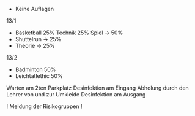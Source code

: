 - Keine Auflagen

13/1
- Basketball 25% Technik 25% Spiel -> 50%
- Shuttelrun -> 25%
- Theorie -> 25%

13/2
- Badminton 50%
- Leichtatlethic 50%

Warten am 2ten Parkplatz
Desinfektion am Eingang
Abholung durch den Lehrer von und zur Umkleide
Desinfektion am Ausgang

! Meldung der Risikogruppen !